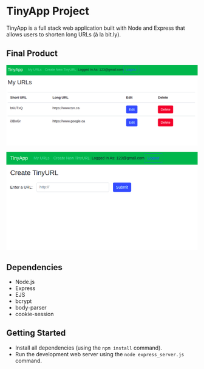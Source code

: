 # TinyApp Project

TinyApp is a full stack web application built with Node and Express that allows users to shorten long URLs (à la bit.ly).

## Final Product

!["Screenshot of URLs page"](https://github.com/jameshuang98/tinyapp/blob/master/docs/urls-page.png?raw=true)

!["Screenshot of Create URLs page"](https://github.com/jameshuang98/tinyapp/blob/master/docs/create-urls-page.png?raw=true)

## Dependencies

- Node.js
- Express
- EJS
- bcrypt
- body-parser
- cookie-session

## Getting Started

- Install all dependencies (using the `npm install` command).
- Run the development web server using the `node express_server.js` command.